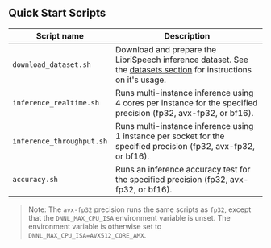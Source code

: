 <!--- 40. Quick Start Scripts -->
## Quick Start Scripts

| Script name | Description |
|-------------|-------------|
| `download_dataset.sh` | Download and prepare the LibriSpeech inference dataset. See the [datasets section](#datasets) for instructions on it's usage. |
| `inference_realtime.sh` | Runs multi-instance inference using 4 cores per instance for the specified precision (fp32, avx-fp32, or bf16). |
| `inference_throughput.sh` | Runs multi-instance inference using 1 instance per socket for the specified precision (fp32, avx-fp32, or bf16). |
| `accuracy.sh` | Runs an inference accuracy test for the specified precision (fp32, avx-fp32, or bf16). |

> Note: The `avx-fp32` precision runs the same scripts as `fp32`, except that the
> `DNNL_MAX_CPU_ISA` environment variable is unset. The environment variable is
> otherwise set to `DNNL_MAX_CPU_ISA=AVX512_CORE_AMX`.

